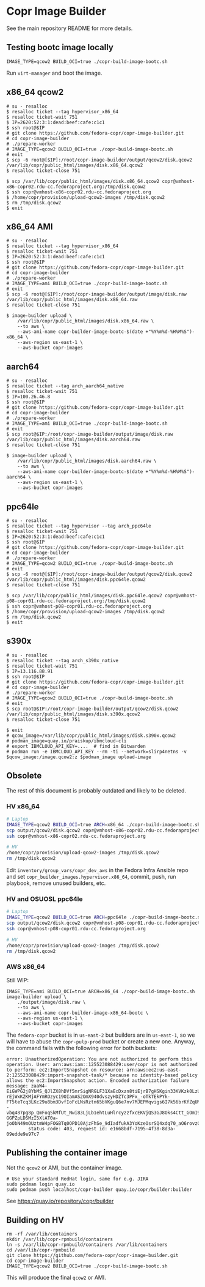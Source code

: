 # Copr Image Builder

See the main repository README for more details.


## Testing bootc image locally

```
IMAGE_TYPE=qcow2 BUILD_OCI=true ./copr-build-image-bootc.sh
```

Run `virt-manager` and boot the image.


## x86_64 qcow2

```
# su - resalloc
$ resalloc ticket --tag hypervisor_x86_64
$ resalloc ticket-wait 751
$ IP=2620:52:3:1:dead:beef:cafe:c1c1
$ ssh root@$IP
# git clone https://github.com/fedora-copr/copr-image-builder.git
# cd copr-image-builder
# ./prepare-worker
# IMAGE_TYPE=qcow2 BUILD_OCI=true ./copr-build-image-bootc.sh
# exit
$ scp -6 root@[$IP]:/root/copr-image-builder/output/qcow2/disk.qcow2 /var/lib/copr/public_html/images/disk.x86_64.qcow2
$ resalloc ticket-close 751

$ scp /var/lib/copr/public_html/images/disk.x86_64.qcow2 copr@vmhost-x86-copr02.rdu-cc.fedoraproject.org:/tmp/disk.qcow2
$ ssh copr@vmhost-x86-copr02.rdu-cc.fedoraproject.org
$ /home/copr/provision/upload-qcow2-images /tmp/disk.qcow2
$ rm /tmp/disk.qcow2
$ exit
```

## x86_64 AMI

```
# su - resalloc
$ resalloc ticket --tag hypervisor_x86_64
$ resalloc ticket-wait 751
$ IP=2620:52:3:1:dead:beef:cafe:c1c1
$ ssh root@$IP
# git clone https://github.com/fedora-copr/copr-image-builder.git
# cd copr-image-builder
# ./prepare-worker
# IMAGE_TYPE=ami BUILD_OCI=true ./copr-build-image-bootc.sh
# exit
$ scp -6 root@[$IP]:/root/copr-image-builder/output/image/disk.raw /var/lib/copr/public_html/images/disk.x86_64.raw
$ resalloc ticket-close 751

$ image-builder upload \
    /var/lib/copr/public_html/images/disk.x86_64.raw \
    --to aws \
    --aws-ami-name copr-builder-image-bootc-$(date +"%Y%m%d-%H%M%S")-x86_64 \
    --aws-region us-east-1 \
    --aws-bucket copr-images
```


## aarch64

```
# su - resalloc
$ resalloc ticket --tag arch_aarch64_native
$ resalloc ticket-wait 751
$ IP=100.26.46.8
$ ssh root@$IP
# git clone https://github.com/fedora-copr/copr-image-builder.git
# cd copr-image-builder
# ./prepare-worker
# IMAGE_TYPE=ami BUILD_OCI=true ./copr-build-image-bootc.sh
# exit
$ scp root@$IP:/root/copr-image-builder/output/image/disk.raw /var/lib/copr/public_html/images/disk.aarch64.raw
$ resalloc ticket-close 751

$ image-builder upload \
    /var/lib/copr/public_html/images/disk.aarch64.raw \
    --to aws \
    --aws-ami-name copr-builder-image-bootc-$(date +"%Y%m%d-%H%M%S")-aarch64 \
    --aws-region us-east-1 \
    --aws-bucket copr-images
```


## ppc64le

```
# su - resalloc
$ resalloc ticket --tag hypervisor --tag arch_ppc64le
$ resalloc ticket-wait 751
$ IP=2620:52:3:1:dead:beef:cafe:c1c1
$ ssh root@$IP
# git clone https://github.com/fedora-copr/copr-image-builder.git
# cd copr-image-builder
# ./prepare-worker
# IMAGE_TYPE=qcow2 BUILD_OCI=true ./copr-build-image-bootc.sh
# exit
$ scp -6 root@[$IP]:/root/copr-image-builder/output/qcow2/disk.qcow2 /var/lib/copr/public_html/images/disk.ppc64le.qcow2
$ resalloc ticket-close 751

$ scp /var/lib/copr/public_html/images/disk.ppc64le.qcow2 copr@vmhost-p08-copr01.rdu-cc.fedoraproject.org:/tmp/disk.qcow2
$ ssh copr@vmhost-p08-copr01.rdu-cc.fedoraproject.org
$ /home/copr/provision/upload-qcow2-images /tmp/disk.qcow2
$ rm /tmp/disk.qcow2
$ exit
```


## s390x

```
# su - resalloc
$ resalloc ticket --tag arch_s390x_native
$ resalloc ticket-wait 751
$ IP=13.116.88.91
$ ssh root@$IP
# git clone https://github.com/fedora-copr/copr-image-builder.git
# cd copr-image-builder
# ./prepare-worker
# IMAGE_TYPE=qcow2 BUILD_OCI=true ./copr-build-image-bootc.sh
# exit
$ scp root@$IP:/root/copr-image-builder/output/qcow2/disk.qcow2 /var/lib/copr/public_html/images/disk.s390x.qcow2
$ resalloc ticket-close 751

$ exit
# qcow_image=/var/lib/copr/public_html/images/disk.s390x.qcow2
# podman_image=quay.io/praiskup/ibmcloud-cli
# export IBMCLOUD_API_KEY=....  # find in Bitwarden
# podman run -e IBMCLOUD_API_KEY --rm -ti --network=slirp4netns -v $qcow_image:/image.qcow2:z $podman_image upload-image
```



## Obsolete

The rest of this document is probably outdated and likely to be deleted.

### HV x86_64

```bash
# Laptop
IMAGE_TYPE=qcow2 BUILD_OCI=true ARCH=x86_64 ./copr-build-image-bootc.sh
scp output/qcow2/disk.qcow2 copr@vmhost-x86-copr02.rdu-cc.fedoraproject.org:/tmp/
ssh copr@vmhost-x86-copr02.rdu-cc.fedoraproject.org

# HV
/home/copr/provision/upload-qcow2-images /tmp/disk.qcow2
rm /tmp/disk.qcow2
```

Edit `inventory/group_vars/copr_dev_aws` in the Fedora Infra Ansible repo and
set `copr_builder_images.hypervisor.x86_64`, commit, push, run playbook, remove
unused builders, etc.


### HV and OSUOSL ppc64le

```bash
# Laptop
IMAGE_TYPE=qcow2 BUILD_OCI=true ARCH=ppc64le ./copr-build-image-bootc.sh
scp output/qcow2/disk.qcow2 copr@vmhost-p08-copr01.rdu-cc.fedoraproject.org:/tmp
ssh copr@vmhost-p08-copr01.rdu-cc.fedoraproject.org

# HV
/home/copr/provision/upload-qcow2-images /tmp/disk.qcow2
rm /tmp/disk.qcow2
```


### AWS x86_64

Still WIP:

```
IMAGE_TYPE=ami BUILD_OCI=true ARCH=x86_64 ./copr-build-image-bootc.sh
image-builder upload \
    ./output/image/disk.raw \
    --to aws \
    --aws-ami-name copr-builder-image-x86_64-bootc \
    --aws-region us-east-1 \
    --aws-bucket copr-images
```

The `fedora-copr` bucket is in `us-east-2` but builders are in `us-east-1`, so
we will have to abuse the `copr-pulp-prod` bucket or create a new one. Anyway,
the command fails with the following error for both buckets:

```
error: UnauthorizedOperation: You are not authorized to perform this operation. User: arn:aws:iam::125523088429:user/copr is not authorized to perform: ec2:ImportSnapshot on resource: arn:aws:ec2:us-east-2:125523088429:import-snapshot-task/* because no identity-based policy allows the ec2:ImportSnapshot action. Encoded authorization failure message: zaaW4-EiGWPG2j8YbMS_QJlZX8hDVf5mrSigNRGLF31XaEcDxzn8tiEjrB7gHSKgin33KVKzk0LzUjhCNuQ197m-rEjWxKZKMjAFYmROzyc19OIamAS2OmX940dvszyHDZTc3PFx_-oTkTEkPYk-FT5teTcq3LKc29u8bm3DvfIoFcLNsRztn65bVKguQ6e7nv7MJEPMqvigs6I7k56brKfZqUMYWQ--vbq487pg8p_QmFoqSkMfUt_Nwi83LjLb1ehtLuHlrcyzzfxcEKVjQS3GJ8Oks4Ctt_GOmI9L0Ttuyi6Ypo3_-GGPZpLDSMzI5XlAT0a-joObN49mOUztmW4pFOGBTq0OPD10AjzFhSe_9dIadfukA3YoKzeOsrSQ4xdq70_aO6rovzGWY5izZu0VHNOkFp_25cG3NaJ8mgz3LbSp1RMGx2U9c08DrPPgiTUxBnvubT4qD7Lw_2_hRIkU2O4e9JFqy8Q6zH71jug8XmrSLMMq1adlcvdE2Vk3Zm35dM0CVitN
        status code: 403, request id: e1668bdf-7195-4f38-8d3a-09edde9e97c7
```


## Publishing the container image

Not the `qcow2` or AMI, but the container image.

```
# Use your standard RedHat login, same for e.g. JIRA
sudo podman login quay.io
sudo podman push localhost/copr-builder quay.io/copr/builder:builder
```

See https://quay.io/repository/copr/builder


## Building on HV

```
rm -rf /var/lib/containers
mkdir /var/lib/copr-rpmbuild/containers
ln -s /var/lib/copr-rpmbuild/containers /var/lib/containers
cd /var/lib/copr-rpmbuild
git clone https://github.com/fedora-copr/copr-image-builder.git
cd copr-image-builder
IMAGE_TYPE=qcow2 BUILD_OCI=true ./copr-build-image-bootc.sh
```

This will produce the final `qcow2` or AMI.
